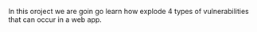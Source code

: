 In this oroject we are goin go learn how explode 4 types of vulnerabilities that can occur in a web app.